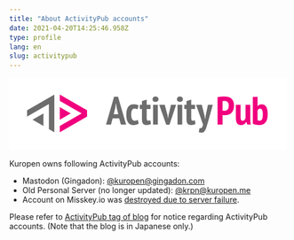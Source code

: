```yaml
---
title: "About ActivityPub accounts"
date: 2021-04-20T14:25:46.958Z
type: profile
lang: en
slug: activitypub
---
```

![ActivityPub-logo.png](./Activity_Pub_logo.png)

Kuropen owns following ActivityPub accounts:

- Mastodon (Gingadon): [@kuropen@gingadon.com](https://gingadon.com/@kuropen)
- Old Personal Server (no longer updated): [@krpn@kuropen.me](https://kuropen.me/@krpn)
- Account on Misskey.io was [destroyed due to server failure](/en/posts/20211005-notice-regarding-misskey).

Please refer to [ActivityPub tag of blog](/tags/activitypub) for notice regarding ActivityPub accounts.
(Note that the blog is in Japanese only.)
